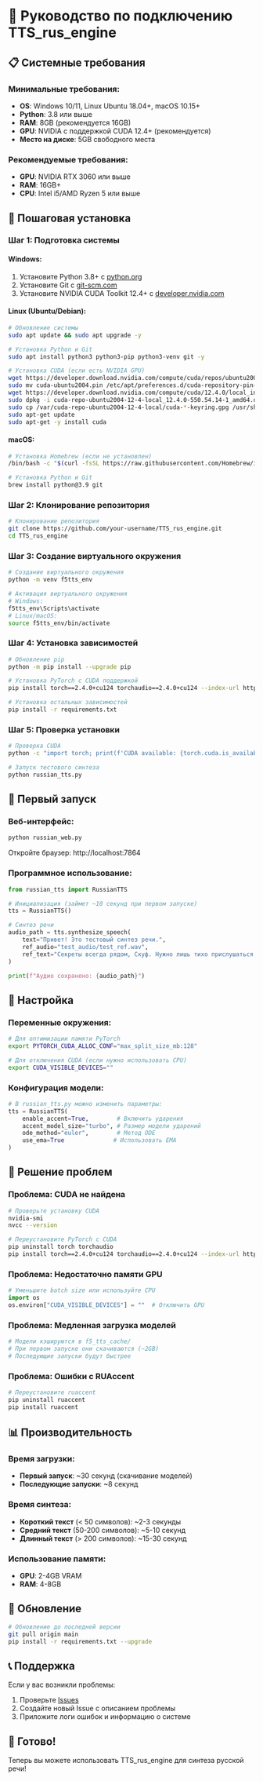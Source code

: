 # 🚀 Руководство по подключению TTS_rus_engine

## 📋 Системные требования

### Минимальные требования:
- **OS**: Windows 10/11, Linux Ubuntu 18.04+, macOS 10.15+
- **Python**: 3.8 или выше
- **RAM**: 8GB (рекомендуется 16GB)
- **GPU**: NVIDIA с поддержкой CUDA 12.4+ (рекомендуется)
- **Место на диске**: 5GB свободного места

### Рекомендуемые требования:
- **GPU**: NVIDIA RTX 3060 или выше
- **RAM**: 16GB+
- **CPU**: Intel i5/AMD Ryzen 5 или выше

## 🔧 Пошаговая установка

### Шаг 1: Подготовка системы

#### Windows:
1. Установите Python 3.8+ с [python.org](https://www.python.org/downloads/)
2. Установите Git с [git-scm.com](https://git-scm.com/download/win)
3. Установите NVIDIA CUDA Toolkit 12.4+ с [developer.nvidia.com](https://developer.nvidia.com/cuda-downloads)

#### Linux (Ubuntu/Debian):
```bash
# Обновление системы
sudo apt update && sudo apt upgrade -y

# Установка Python и Git
sudo apt install python3 python3-pip python3-venv git -y

# Установка CUDA (если есть NVIDIA GPU)
wget https://developer.download.nvidia.com/compute/cuda/repos/ubuntu2004/x86_64/cuda-ubuntu2004.pin
sudo mv cuda-ubuntu2004.pin /etc/apt/preferences.d/cuda-repository-pin-600
wget https://developer.download.nvidia.com/compute/cuda/12.4.0/local_installers/cuda-repo-ubuntu2004-12-4-local_12.4.0-550.54.14-1_amd64.deb
sudo dpkg -i cuda-repo-ubuntu2004-12-4-local_12.4.0-550.54.14-1_amd64.deb
sudo cp /var/cuda-repo-ubuntu2004-12-4-local/cuda-*-keyring.gpg /usr/share/keyrings/
sudo apt-get update
sudo apt-get -y install cuda
```

#### macOS:
```bash
# Установка Homebrew (если не установлен)
/bin/bash -c "$(curl -fsSL https://raw.githubusercontent.com/Homebrew/install/HEAD/install.sh)"

# Установка Python и Git
brew install python@3.9 git
```

### Шаг 2: Клонирование репозитория

```bash
# Клонирование репозитория
git clone https://github.com/your-username/TTS_rus_engine.git
cd TTS_rus_engine
```

### Шаг 3: Создание виртуального окружения

```bash
# Создание виртуального окружения
python -m venv f5tts_env

# Активация виртуального окружения
# Windows:
f5tts_env\Scripts\activate
# Linux/macOS:
source f5tts_env/bin/activate
```

### Шаг 4: Установка зависимостей

```bash
# Обновление pip
python -m pip install --upgrade pip

# Установка PyTorch с CUDA поддержкой
pip install torch==2.4.0+cu124 torchaudio==2.4.0+cu124 --index-url https://download.pytorch.org/whl/cu124

# Установка остальных зависимостей
pip install -r requirements.txt
```

### Шаг 5: Проверка установки

```bash
# Проверка CUDA
python -c "import torch; print(f'CUDA available: {torch.cuda.is_available()}')"

# Запуск тестового синтеза
python russian_tts.py
```

## 🎯 Первый запуск

### Веб-интерфейс:
```bash
python russian_web.py
```
Откройте браузер: http://localhost:7864

### Программное использование:
```python
from russian_tts import RussianTTS

# Инициализация (займет ~10 секунд при первом запуске)
tts = RussianTTS()

# Синтез речи
audio_path = tts.synthesize_speech(
    text="Привет! Это тестовый синтез речи.",
    ref_audio="test_audio/test_ref.wav",
    ref_text="Секреты всегда рядом, Скуф. Нужно лишь тихо прислушаться и услышать их."
)

print(f"Аудио сохранено: {audio_path}")
```

## 🔧 Настройка

### Переменные окружения:
```bash
# Для оптимизации памяти PyTorch
export PYTORCH_CUDA_ALLOC_CONF="max_split_size_mb:128"

# Для отключения CUDA (если нужно использовать CPU)
export CUDA_VISIBLE_DEVICES=""
```

### Конфигурация модели:
```python
# В russian_tts.py можно изменить параметры:
tts = RussianTTS(
    enable_accent=True,        # Включить ударения
    accent_model_size="turbo", # Размер модели ударений
    ode_method="euler",        # Метод ODE
    use_ema=True              # Использовать EMA
)
```

## 🐛 Решение проблем

### Проблема: CUDA не найдена
```bash
# Проверьте установку CUDA
nvidia-smi
nvcc --version

# Переустановите PyTorch с CUDA
pip uninstall torch torchaudio
pip install torch==2.4.0+cu124 torchaudio==2.4.0+cu124 --index-url https://download.pytorch.org/whl/cu124
```

### Проблема: Недостаточно памяти GPU
```python
# Уменьшите batch size или используйте CPU
import os
os.environ["CUDA_VISIBLE_DEVICES"] = ""  # Отключить GPU
```

### Проблема: Медленная загрузка моделей
```bash
# Модели кэшируются в f5_tts_cache/
# При первом запуске они скачиваются (~2GB)
# Последующие запуски будут быстрее
```

### Проблема: Ошибки с RUAccent
```bash
# Переустановите ruaccent
pip uninstall ruaccent
pip install ruaccent
```

## 📊 Производительность

### Время загрузки:
- **Первый запуск**: ~30 секунд (скачивание моделей)
- **Последующие запуски**: ~8 секунд

### Время синтеза:
- **Короткий текст** (< 50 символов): ~2-3 секунды
- **Средний текст** (50-200 символов): ~5-10 секунд
- **Длинный текст** (> 200 символов): ~15-30 секунд

### Использование памяти:
- **GPU**: 2-4GB VRAM
- **RAM**: 4-8GB

## 🔄 Обновление

```bash
# Обновление до последней версии
git pull origin main
pip install -r requirements.txt --upgrade
```

## 📞 Поддержка

Если у вас возникли проблемы:

1. Проверьте [Issues](https://github.com/your-username/TTS_rus_engine/issues)
2. Создайте новый Issue с описанием проблемы
3. Приложите логи ошибок и информацию о системе

## 🎉 Готово!

Теперь вы можете использовать TTS_rus_engine для синтеза русской речи!

